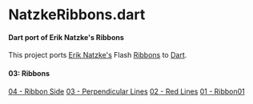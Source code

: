 NatzkeRibbons.dart
========

#### Dart port of Erik Natzke's Ribbons ####

This project ports [Erik Natzke's](http://blog.natzke.com/) Flash [Ribbons](www.natzke.com/source) to [Dart](http://www.dartlang.org/).


#### 03: Ribbons ####

<a href="http://robsilv.github.com/NatzkeRibbons.dart/03_Ribbon/04_Ribbon_Side/Ribbon04.html">04 - Ribbon Side</a>
<a href="http://robsilv.github.com/NatzkeRibbons.dart/03_Ribbon/03_Perpendicular_Lines/Ribbon03.html">03 - Perpendicular Lines</a>
<a href="http://robsilv.github.com/NatzkeRibbons.dart/03_Ribbon/02_Red_Lines/Ribbon02.html">02 - Red Lines</a>
<a href="http://robsilv.github.com/NatzkeRibbons.dart/03_Ribbon/01_Ribbon/Ribbon01.html">01 - Ribbon01</a>
